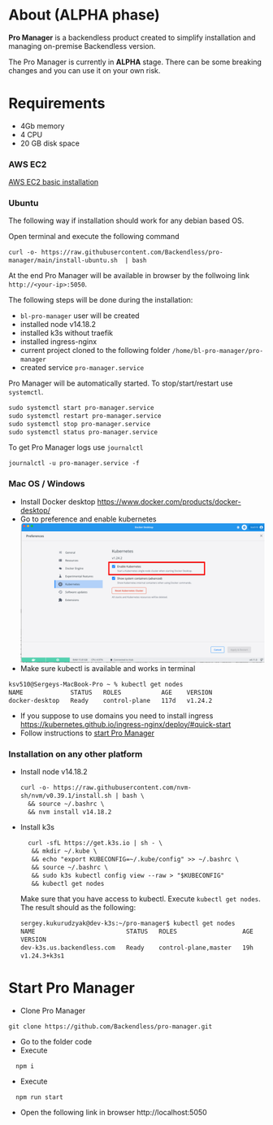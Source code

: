 # About (ALPHA phase)
**Pro Manager** is a backendless product created to simplify installation and managing on-premise Backendless version.

The Pro Manager is currently in **ALPHA** stage. There can be some breaking changes and you can use it on your own risk. 

# Requirements
- 4Gb memory
- 4 CPU
- 20 GB disk space

### AWS EC2
[AWS EC2 basic installation](./Doc/aws-ec2-basic.md)

### Ubuntu
The following way if installation should work for any debian based OS.

Open terminal and execute the following command
```
curl -o- https://raw.githubusercontent.com/Backendless/pro-manager/main/install-ubuntu.sh  | bash
```
At the end Pro Manager will be available in browser by the follwoing link `http://<your-ip>:5050`.

The following steps will be done during the installation:
- `bl-pro-manager` user will be created
- installed node v14.18.2
- installed k3s without traefik
- installed ingress-nginx
- current project cloned to the following folder `/home/bl-pro-manager/pro-manager`
- created service `pro-manager.service`

Pro Manager will be automatically started. To stop/start/restart use `systemctl`.
```
sudo systemctl start pro-manager.service
sudo systemctl restart pro-manager.service
sudo systemctl stop pro-manager.service
sudo systemctl status pro-manager.service
```

To get Pro Manager logs use `journalctl` 
```
journalctl -u pro-manager.service -f
```


### Mac OS / Windows
- Install Docker desktop https://www.docker.com/products/docker-desktop/
- Go to preference and enable kubernetes ![img_1.png](Doc/img/mac-os-enable-k8s.png)
- Make sure kubectl is available and works in terminal
```
ksv510@Sergeys-MacBook-Pro ~ % kubectl get nodes
NAME             STATUS   ROLES           AGE    VERSION
docker-desktop   Ready    control-plane   117d   v1.24.2
```
- If you suppose to use domains you need to install ingress https://kubernetes.github.io/ingress-nginx/deploy/#quick-start
- Follow instructions to [start Pro Manager](#start-pro-manager) 

### Installation on any other platform

- Install node v14.18.2
  ```
  curl -o- https://raw.githubusercontent.com/nvm-sh/nvm/v0.39.1/install.sh | bash \
    && source ~/.bashrc \
    && nvm install v14.18.2
  ```
- Install k3s 
  ```
    curl -sfL https://get.k3s.io | sh - \
     && mkdir ~/.kube \
     && echo "export KUBECONFIG=~/.kube/config" >> ~/.bashrc \
     && source ~/.bashrc \
     && sudo k3s kubectl config view --raw > "$KUBECONFIG"
     && kubectl get nodes
    ```
  Make sure that you have access to kubectl. Execute `kubectl get nodes`. The result should as the following:
    ```
    sergey.kukurudzyak@dev-k3s:~/pro-manager$ kubectl get nodes
    NAME                         STATUS   ROLES                  AGE   VERSION
    dev-k3s.us.backendless.com   Ready    control-plane,master   19h   v1.24.3+k3s1
    ```

# Start Pro Manager
- Clone Pro Manager
```
git clone https://github.com/Backendless/pro-manager.git
```
- Go to the folder code
- Execute 
```
  npm i
  ```
- Execute 
```
  npm run start
  ```
- Open the following link in browser http://localhost:5050